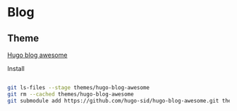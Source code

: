 # Blog

## Theme

[Hugo blog awesome](https://jamstackthemes.dev/theme/hugo-blog-awesome/)

Install

```bash

git ls-files --stage themes/hugo-blog-awesome
git rm --cached themes/hugo-blog-awesome
git submodule add https://github.com/hugo-sid/hugo-blog-awesome.git themes/hugo-blog-awesome
```